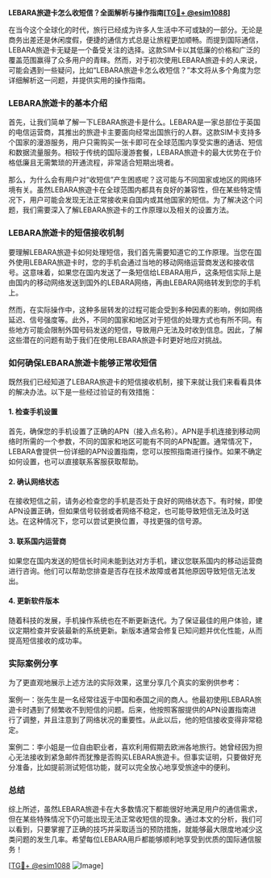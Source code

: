 **LEBARA旅遊卡怎么收短信？全面解析与操作指南[[TG💪+ @esim1088](https://t.me/s/esim1088)]**

在当今这个全球化的时代，旅行已经成为许多人生活中不可或缺的一部分。无论是商务出差还是休闲度假，便捷的通信方式总是让旅程更加顺畅。而提到国际通信，LEBARA旅遊卡无疑是一个备受关注的选择。这款SIM卡以其低廉的价格和广泛的覆盖范围赢得了众多用户的青睐。然而，对于初次使用LEBARA旅遊卡的人来说，可能会遇到一些疑问，比如“LEBARA旅遊卡怎么收短信？”本文将从多个角度为您详细解析这一问题，并提供实用的操作指南。

### LEBARA旅遊卡的基本介绍

首先，让我们简单了解一下LEBARA旅遊卡是什么。LEBARA是一家总部位于英国的电信运营商，其推出的旅遊卡主要面向经常出国旅行的人群。这款SIM卡支持多个国家的漫游服务，用户只需购买一张卡即可在全球范围内享受实惠的通话、短信和数据流量服务。相较于传统的国际漫游套餐，LEBARA旅遊卡的最大优势在于价格低廉且无需繁琐的开通流程，非常适合短期出境者。

那么，为什么会有用户对“收短信”产生困惑呢？这可能与不同国家或地区的网络环境有关。虽然LEBARA旅遊卡在全球范围内都具有良好的兼容性，但在某些特定情况下，用户可能会发现无法正常接收来自国内或其他国家的短信。为了解决这个问题，我们需要深入了解LEBARA旅遊卡的工作原理以及相关的设置方法。

### LEBARA旅遊卡的短信接收机制

要理解LEBARA旅遊卡如何处理短信，我们首先需要知道它的工作原理。当您在国外使用LEBARA旅遊卡时，您的手机会通过当地的移动网络运营商发送和接收信号。这意味着，如果您在国内发送了一条短信给LEBARA用戶，这条短信实际上是由国内的移动网络发送到国外的LEBARA网络，再由LEBARA网络转发到您的手机上。

然而，在实际操作中，这种多层转发的过程可能会受到多种因素的影响，例如网络延迟、信号强度等。此外，不同的国家和地区对于短信的处理方式也有所不同。有些地方可能会限制外国号码发送的短信，导致用户无法及时收到信息。因此，了解这些潜在的问题有助于我们在使用LEBARA旅遊卡时更好地应对挑战。

### 如何确保LEBARA旅遊卡能够正常收短信

既然我们已经知道了LEBARA旅遊卡的短信接收机制，接下来就让我们来看看具体的解决办法。以下是一些经过验证的有效措施：

#### 1. 检查手机设置
首先，确保您的手机设置了正确的APN（接入点名称）。APN是手机连接到移动网络时所需的一个参数，不同的国家和地区可能有不同的APN配置。通常情况下，LEBARA會提供一份详细的APN设置指南，您可以按照指南进行操作。如果不确定如何设置，也可以直接联系客服获取帮助。

#### 2. 确认网络状态
在接收短信之前，请务必检查您的手机是否处于良好的网络状态下。有时候，即使APN设置正确，但如果信号较弱或者网络不稳定，也可能导致短信无法及时送达。在这种情况下，您可以尝试更换位置，寻找更强的信号源。

#### 3. 联系国内运营商
如果您在国内发送的短信长时间未能到达对方手机，建议您联系国内的移动运营商进行咨询。他们可以帮助您排查是否存在技术故障或者其他原因导致短信无法发出。

#### 4. 更新软件版本
随着科技的发展，手机操作系统也在不断更新迭代。为了保证最佳的用户体验，建议定期检查并安装最新的系统更新。新版本通常会修复已知问题并优化性能，从而提高短信接收的成功率。

### 实际案例分享

为了更直观地展示上述方法的实际效果，这里分享几个真实的案例供参考：

案例一：张先生是一名经常往返于中国和泰国之间的商人。他最初使用LEBARA旅遊卡时遇到了频繁收不到短信的问题。后来，他按照客服提供的APN设置指南进行了调整，并且注意到了网络状况的重要性。从此以后，他的短信接收变得非常稳定。

案例二：李小姐是一位自由职业者，喜欢利用假期去欧洲各地旅行。她曾经因为担心无法接收到紧急邮件而犹豫是否购买LEBARA旅遊卡。但事实证明，只要做好充分准备，比如提前测试短信功能，就可以完全放心地享受旅途中的便利。

### 总结

综上所述，虽然LEBARA旅遊卡在大多数情况下都能很好地满足用户的通信需求，但在某些特殊情况下仍可能出现无法正常收短信的现象。通过本文的分析，我们可以看到，只要掌握了正确的技巧并采取适当的预防措施，就能够最大限度地减少这类问题的发生几率。希望每位LEBARA用戶都能够顺利地享受到优质的国际通信服务！

[[TG💪+ @esim1088](https://t.me/s/esim1088) ![Image](https://i.postimg.cc/4NQfJmqS/Snipaste-2025-05-13-00-14-12.png)]